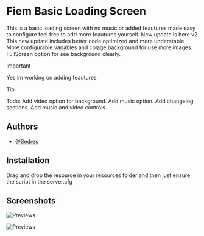 
# Fiem Basic Loading Screen

This is a basic loading screen with no music or added feautures made easy to configure feel free to add more feautures yourself.
New update is here v2
This new update includes better code optimized and more understable.
More configurable variables and colage background for use more images.
FullScreen option for see background clearly.

> [!IMPORTANT]
> Yes im working on adding feautures

> [!Tip]
> Todo:
> Add video option for background.
> Add music option.
> Add changelog sections.
> Add music and video controls.

## Authors

- [@Sedres](https://github.com/Sedres)


## Installation

Drag and drop the resource in your resources folder and then just ensure the script in the server.cfg
## Screenshots

![Previews](https://imgur.com/0FduGEF.png)

![Previews](https://imgur.com/iPs93iO.png)
